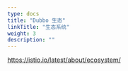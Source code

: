 ```yaml
---
type: docs
title: "Dubbo 生态"
linkTitle: "生态系统"
weight: 3
description: ""
---
```


https://istio.io/latest/about/ecosystem/
